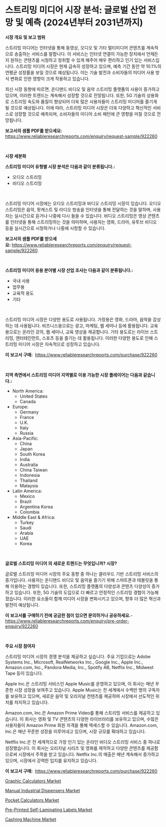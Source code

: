 <p><h1>스트리밍 미디어 시장 분석: 글로벌 산업 전망 및 예측 (2024년부터 2031년까지)</h1></p><p><strong>시장 개요 및 보고 범위</strong></p>
<p><p>스트리밍 미디어는 인터넷을 통해 동영상, 오디오 및 기타 멀티미디어 콘텐츠를 계속적으로 송출하는 서비스를 말합니다. 이 서비스는 인터넷 연결이 가능한 장치에서 언제든지 원하는 콘텐츠를 시청하고 청취할 수 있게 해주어 매우 편리하고 인기 있는 서비스입니다. 스트리밍 미디어 시장은 현재 급속히 성장하고 있으며, 예측 기간 동안 약 10.1%의 연평균 성장률을 보일 것으로 예상됩니다. 이는 기술 발전과 소비자들의 미디어 사용 방식 변화로 인한 영향이 크게 작용하고 있습니다.</p><p>최신 시장 동향에 따르면, 온디맨드 비디오 및 음악 스트리밍 플랫폼의 사용이 증가하고 있으며, 이러한 트렌드는 계속해서 성장할 것으로 전망됩니다. 또한, 5G 기술의 상용화로 스트리밍 속도와 품질이 향상되어 더욱 많은 사용자들이 스트리밍 미디어를 즐기게 될 것으로 예상됩니다. 이에 따라, 스트리밍 미디어 시장은 더욱 다양하고 혁신적인 서비스로 성장할 것으로 예측되며, 소비자들의 미디어 소비 패턴에 큰 영향을 미칠 것으로 전망됩니다.</p></p>
<p><strong>보고서의 샘플 PDF를 받으세요:</strong> <a href="https://www.reliableresearchreports.com/enquiry/request-sample/922260">https://www.reliableresearchreports.com/enquiry/request-sample/922260</a></p>
<p>&nbsp;</p>
<p><strong>시장 세분화</strong></p>
<p><strong>스트리밍 미디어 유형별 시장 분석은 다음과 같이 분류됩니다.:</strong></p>
<p><ul><li>오디오 스트리밍</li><li>비디오 스트리밍</li></ul></p>
<p>&nbsp;</p>
<p><p>스트리밍 미디어 시장에는 오디오 스트리밍과 비디오 스트리밍 시장이 있습니다. 오디오 스트리밍은 음악, 팟캐스트 및 라디오 방송을 인터넷을 통해 전달하는 것을 말하며, 사용자는 실시간으로 듣거나 나중에 다시 들을 수 있습니다. 비디오 스트리밍은 영상 콘텐츠를 인터넷을 통해 스트리밍하는 것을 의미하며, 사용자는 영화, 드라마, 유투브 비디오 등을 실시간으로 시청하거나 나중에 시청할 수 있습니다.</p></p>
<p><strong>보고서의 샘플 PDF를 받으세요:</strong>&nbsp;<a href="https://www.reliableresearchreports.com/enquiry/request-sample/922260">https://www.reliableresearchreports.com/enquiry/request-sample/922260</a></p>
<p>&nbsp;</p>
<p><strong> 스트리밍 미디어 응용 분야별 시장 산업 조사는 다음과 같이 분류됩니다.:</strong></p>
<p><ul><li>국내 사용</li><li>업무용</li><li>교육적 용도</li><li>기타</li></ul></p>
<p>&nbsp;</p>
<p><p>스트리밍 미디어 시장은 다양한 용도로 사용됩니다. 가정용은 영화, 드라마, 음악을 감상하는 데 사용됩니다. 비즈니스용으로는 광고, 마케팅, 웹 세미나 등에 활용됩니다. 교육용으로는 온라인 강의, 웹 세미나, 교육 영상을 제공합니다. 기타 용도로는 라이브 스트리밍, 엔터테인먼트, 스포츠 등을 즐기는 데 활용됩니다. 이러한 다양한 용도로 인해 스트리밍 미디어 시장은 지속적으로 성장하고 있습니다.</p></p>
<p><strong>이 보고서 구매:</strong>&nbsp; <a href="https://www.reliableresearchreports.com/purchase/922260">https://www.reliableresearchreports.com/purchase/922260</a></p>
<p>&nbsp;</p>
<p><strong>지역 측면에서 스트리밍 미디어 지역별로 이용 가능한 시장 플레이어는 다음과 같습니다.:</strong></p>
<p><ul>
    <li>
        North America:
        <ul>
            <li>United States</li>
            <li>Canada</li>
        </ul>
    </li>
    <li>
        Europe:
        <ul>
            <li>Germany</li>
            <li>France</li>
            <li>U.K.</li>
            <li>Italy</li>
            <li>Russia</li>
        </ul>
    </li>
    <li>
        Asia-Pacific:
        <ul>
            <li>China</li>
            <li>Japan</li>
            <li>South Korea</li>
            <li>India</li>
            <li>Australia</li>
            <li>China Taiwan</li>
            <li>Indonesia</li>
            <li>Thailand</li>
            <li>Malaysia</li>
        </ul>
    </li>
    <li>
        Latin America:
        <ul>
            <li>Mexico</li>
            <li>Brazil</li>
            <li>Argentina Korea</li>
            <li>Colombia</li>
        </ul>
    </li>
    <li>
        Middle East & Africa:
        <ul>
            <li>Turkey</li>
            <li>Saudi</li>
            <li>Arabia</li>
            <li>UAE</li>
            <li>Korea</li>
        </ul>
    </li>
    </ul></p>
<p>&nbsp;</p>
<p><strong>글로벌 스트리밍 미디어 의 새로운 트렌드는 무엇입니까? 시장?</strong></p>
<p><p>글로벌 스트리밍 미디어 시장의 주요 동향 중 하나는 클라우드 기반 스트리밍 서비스의 증가입니다. 사용자는 온디맨드 비디오 및 음악을 즐기기 위해 스마트폰과 태블릿을 통해 이용하는 경향이 있습니다. 또한, 스트리밍 플랫폼의 다양성과 콘텐츠 다양성이 증가하고 있습니다. 또한, 5G 기술의 도입으로 더 빠르고 안정적인 스트리밍 경험이 가능해졌습니다. 이러한 요소들이 함께 미디어 시장을 변화시키고 있으며, 향후 더 많은 혁신과 발전이 예상됩니다.</p></p>
<p><strong>이 보고서를 구매하기 전에 궁금한 점이 있으면 문의하거나 공유하세요.</strong>- <a href="https://www.reliableresearchreports.com/enquiry/pre-order-enquiry/922260">https://www.reliableresearchreports.com/enquiry/pre-order-enquiry/922260</a></p>
<p>&nbsp;</p>
<p><strong>주요 시장 참여자</strong></p>
<p><p>스트리밍 미디어 시장의 경쟁 분석을 제공하고 싶습니다. 주요 기업으로는 Adobe Systems Inc., Microsoft, RealNetworks Inc., Google Inc., Apple Inc., Amazon.com, Inc., Pandora Media, Inc., Spotify AB, Netflix Inc., Midwest Tape 등이 있습니다. </p><p>Apple Inc.은 스트리밍 서비스인 Apple Music를 운영하고 있으며, 이 회사는 매년 꾸준한 시장 성장을 보여주고 있습니다. Apple Music는 전 세계에서 수백만 명의 구독자를 보유하고 있으며, 새로운 음악 및 오리지널 컨텐츠를 제공하여 시장에서 선도적인 위치를 차지하고 있습니다.</p><p>Amazon.com, Inc.은 Amazon Prime Video를 통해 스트리밍 서비스를 제공하고 있습니다. 이 회사는 영화 및 TV 콘텐츠의 다양한 라이브러리를 보유하고 있으며, 수많은 사용자들이 Amazon Prime 회원 자격을 통해 엑세스할 수 있습니다. Amazon.com, Inc.은 매년 꾸준한 성장을 이루어내고 있으며, 시장 규모를 확대하고 있습니다.</p><p>Netflix Inc.은 전 세계적으로 가장 인기 있는 온라인 비디오 스트리밍 서비스 중 하나로 성장했습니다. 이 회사는 오리지널 시리즈 및 영화를 제작하고 다양한 콘텐츠를 제공함으로써 시장에서 주목을 받고 있습니다. Netflix Inc.의 매출은 매년 계속해서 증가하고 있으며, 시장에서 강력한 입지를 유지하고 있습니다.</p></p>
<p><strong>이 보고서 구매:</strong>&nbsp;&nbsp;<a href="https://www.reliableresearchreports.com/purchase/922260">https://www.reliableresearchreports.com/purchase/922260</a></p>
<p><p><a href="https://github.com/elizabethdagraca/Market-Research-Report-List-2/blob/main/graphic-calculators-market.md">Graphic Calculators Market</a></p><p><a href="https://issuu.com/reportprime-2/docs/manual-industrial-dispensers-market-size-2030.pptx">Manual Industrial Dispensers Market</a></p><p><a href="https://github.com/santosh758595/Market-Research-Report-List-3/blob/main/pocket-calculators-market.md">Pocket Calculators Market</a></p><p><a href="https://issuu.com/reportprime-2/docs/pre-printed-self-laminating-labels-market-size-203">Pre-Printed Self-Laminating Labels Market</a></p><p><a href="https://github.com/mbisetmhermsr/Market-Research-Report-List-1/blob/main/cashing-machine-market.md">Cashing Machine Market</a></p></p>
